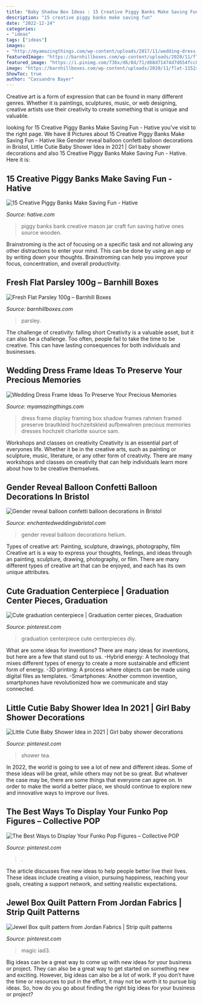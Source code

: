 ```yaml
---
title: "Baby Shadow Box Ideas : 15 Creative Piggy Banks Make Saving Fun"
description: "15 creative piggy banks make saving fun"
date: "2022-12-24"
categories:
- "ideas"
tags: ["ideas"]
images:
- "http://myamazingthings.com/wp-content/uploads/2017/11/wedding-dress-display-4-.jpg"
featuredImage: "https://barnhillboxes.com/wp-content/uploads/2020/11/flat-1152x1536.jpg"
featured_image: "https://i.pinimg.com/736x/d6/8d/71/d68d71474d7d654fcc8d7f0a40b83f10.jpg"
image: "https://barnhillboxes.com/wp-content/uploads/2020/11/flat-1152x1536.jpg"
ShowToc: true
author: "Cassandre Bayer"
---
```



Creative art is a form of expression that can be found in many different genres. Whether it is paintings, sculptures, music, or web designing, creative artists use their creativity to create something that is unique and valuable.

	

		
looking for 15 Creative Piggy Banks Make Saving Fun - Hative you've visit to the right page. We have 8 Pictures about 15 Creative Piggy Banks Make Saving Fun - Hative like Gender reveal balloon confetti balloon decorations in Bristol, Little Cutie Baby Shower Idea in 2021 | Girl baby shower decorations and also 15 Creative Piggy Banks Make Saving Fun - Hative. Here it is:
		
    
## 15 Creative Piggy Banks Make Saving Fun - Hative

<img loading=lazy src="https://hative.com/wp-content/uploads/2014/11/creative-piggy-banks/7-creative-piggy-banks.jpg" onerror="this.onerror=null;this.src='https://tse1.mm.bing.net/th?id=OIP.EV6XLw_KY_gensrBalLh-wHaKX&amp;pid=15.1';" alt="15 Creative Piggy Banks Make Saving Fun - Hative">

_Source: hative.com_

>piggy banks bank creative mason jar craft fun saving hative ones source wooden. 

	

Brainstroming is the act of focusing on a specific task and not allowing any other distractions to enter your mind. This can be done by using an app or by writing down your thoughts. Brainstroming can help you improve your focus, concentration, and overall productivity.

    
## Fresh Flat Parsley 100g – Barnhill Boxes

<img loading=lazy src="https://barnhillboxes.com/wp-content/uploads/2020/11/flat-1152x1536.jpg" onerror="this.onerror=null;this.src='https://tse1.mm.bing.net/th?id=OIP.0hUXv_AzESPAzqMLU3K72wHaJ4&amp;pid=15.1';" alt="Fresh Flat Parsley 100g – Barnhill Boxes">

_Source: barnhillboxes.com_

>parsley. 

	

The challenge of creativity: falling short
Creativity is a valuable asset, but it can also be a challenge. Too often, people fail to take the time to be creative. This can have lasting consequences for both individuals and businesses.

    
## Wedding Dress Frame Ideas To Preserve Your Precious Memories

<img loading=lazy src="http://myamazingthings.com/wp-content/uploads/2017/11/wedding-dress-display-4-.jpg" onerror="this.onerror=null;this.src='https://tse2.mm.bing.net/th?id=OIP.20xP-N5b8NYLh1i54GsH_gHaK2&amp;pid=15.1';" alt="Wedding Dress Frame Ideas To Preserve Your Precious Memories">

_Source: myamazingthings.com_

>dress frame display framing box shadow frames rahmen framed preserve brautkleid hochzeitskleid aufbewahren precious memories dresses hochzeit charlotte source sam. 

	

Workshops and classes on creativity
Creativity is an essential part of everyones life. Whether it be in the creative arts, such as painting or sculpture, music, literature, or any other form of creativity. There are many workshops and classes on creativity that can help individuals learn more about how to be creative themselves.

    
## Gender Reveal Balloon Confetti Balloon Decorations In Bristol

<img loading=lazy src="http://www.enchantedweddingsbristol.com/uploads/4/6/9/8/46980855/s542440728562510073_p646_i3_w640.jpeg" onerror="this.onerror=null;this.src='https://tse2.mm.bing.net/th?id=OIP.HrIarBmx2Z_UQZ9eWbGewQHaO3&amp;pid=15.1';" alt="Gender reveal balloon confetti balloon decorations in Bristol">

_Source: enchantedweddingsbristol.com_

>gender reveal balloon decorations helium. 

	

Types of creative art: Painting, sculpture, drawings, photography, film
Creative art is a way to express your thoughts, feelings, and ideas through an painting, sculpture, drawing, photography, or film. There are many different types of creative art that can be enjoyed, and each has its own unique attributes.

    
## Cute Graduation Centerpiece | Graduation Center Pieces, Graduation

<img loading=lazy src="https://i.pinimg.com/originals/bb/bd/68/bbbd6828d442c179f8c32ac5df874d78.jpg" onerror="this.onerror=null;this.src='https://tse3.mm.bing.net/th?id=OIP.BBy3MDALRqtKp0DXLqJ0ggHaPP&amp;pid=15.1';" alt="Cute graduation centerpiece | Graduation center pieces, Graduation">

_Source: pinterest.com_

>graduation centerpiece cute centerpieces diy. 

	

What are some ideas for inventions?
There are many ideas for inventions, but here are a few that stand out to us. 
-Hybrid energy: A technology that mixes different types of energy to create a more sustainable and efficient form of energy.
-3D printing: A process where objects can be made using digital files as templates.
-Smartphones: Another common invention, smartphones have revolutionized how we communicate and stay connected.

    
## Little Cutie Baby Shower Idea In 2021 | Girl Baby Shower Decorations

<img loading=lazy src="https://i.pinimg.com/736x/d6/8d/71/d68d71474d7d654fcc8d7f0a40b83f10.jpg" onerror="this.onerror=null;this.src='https://tse2.mm.bing.net/th?id=OIP.2VXOekQmpvBK2_-EufX8twHaK2&amp;pid=15.1';" alt="Little Cutie Baby Shower Idea in 2021 | Girl baby shower decorations">

_Source: pinterest.com_

>shower tea. 

	

In 2022, the world is going to see a lot of new and different ideas. Some of these ideas will be great, while others may not be so great. But whatever the case may be, there are some things that everyone can agree on. In order to make the world a better place, we should continue to explore new and innovative ways to improve our lives.

    
## The Best Ways To Display Your Funko Pop Figures – Collective POP

<img loading=lazy src="https://i.pinimg.com/736x/86/f6/1d/86f61d8f1df68f03fd0c4337ca92d85b.jpg" onerror="this.onerror=null;this.src='https://tse2.mm.bing.net/th?id=OIP.TQZi7hLzBW0BQ7svbUVi6gHaJ3&amp;pid=15.1';" alt="The Best Ways to Display Your Funko Pop Figures – Collective POP">

_Source: pinterest.com_

>. 

	

The article discusses five new ideas to help people better live their lives. These ideas include creating a vision, pursuing happiness, reaching your goals, creating a support network, and setting realistic expectations.

    
## Jewel Box Quilt Pattern From Jordan Fabrics | Strip Quilt Patterns

<img loading=lazy src="https://i.pinimg.com/736x/41/9b/7d/419b7dc3dfa89aeee12281f3fccef0db.jpg" onerror="this.onerror=null;this.src='https://tse2.mm.bing.net/th?id=OIP.22JsxyBFvZvNBgglNR0j1gHaJ4&amp;pid=15.1';" alt="Jewel Box quilt pattern from Jordan Fabrics | Strip quilt patterns">

_Source: pinterest.com_

>magic iad3. 

	

Big ideas can be a great way to come up with new ideas for your business or project. They can also be a great way to get started on something new and exciting. However, big ideas can also be a lot of work. If you don’t have the time or resources to put in the effort, it may not be worth it to pursue big ideas. So, how do you go about finding the right big ideas for your business or project?

